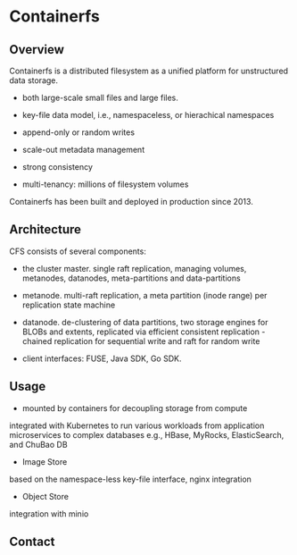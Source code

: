 # Containerfs 

## Overview

Containerfs is a distributed filesystem as a unified platform for unstructured data storage. 

* both large-scale small files and large files.

* key-file data model, i.e., namespaceless, or hierachical namespaces

* append-only or random writes

* scale-out metadata management

* strong consistency

* multi-tenancy: millions of filesystem volumes

Containerfs has been built and deployed in production since 2013.

## Architecture

CFS consists of several components:

* the cluster master. single raft replication, managing volumes, metanodes, datanodes, meta-partitions and data-partitions

* metanode. multi-raft replication, a meta partition (inode range) per replication state machine

* datanode. de-clustering of data partitions, two storage engines for BLOBs and extents, replicated via efficient consistent replication - chained replication for sequential write and raft for random write

* client interfaces: FUSE, Java SDK, Go SDK.

## Usage

* mounted by containers for decoupling storage from compute

integrated with Kubernetes to run various workloads from application microservices to complex databases e.g., HBase, MyRocks, ElasticSearch, and ChuBao DB

* Image Store

based on the namespace-less key-file interface, nginx integration

* Object Store

integration with minio

## Contact


